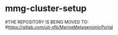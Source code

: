 # mmg-cluster-setup  

#THE REPOSITORY IS BEING MOVED TO:  
#https://gitlab.com/uit-sfb/MarineMetagenomicPortal  

